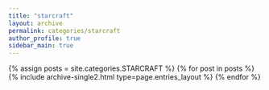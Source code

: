 ```yaml
---
title: "starcraft"
layout: archive
permalink: categories/starcraft
author_profile: true
sidebar_main: true
---
```



{% assign posts = site.categories.STARCRAFT %}
{% for post in posts %} {% include archive-single2.html type=page.entries_layout %} {% endfor %}
